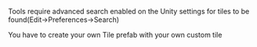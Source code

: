 Tools require advanced search enabled on the Unity settings for tiles to be found(Edit->Preferences->Search)

You have to create your own Tile prefab with your own custom tile
